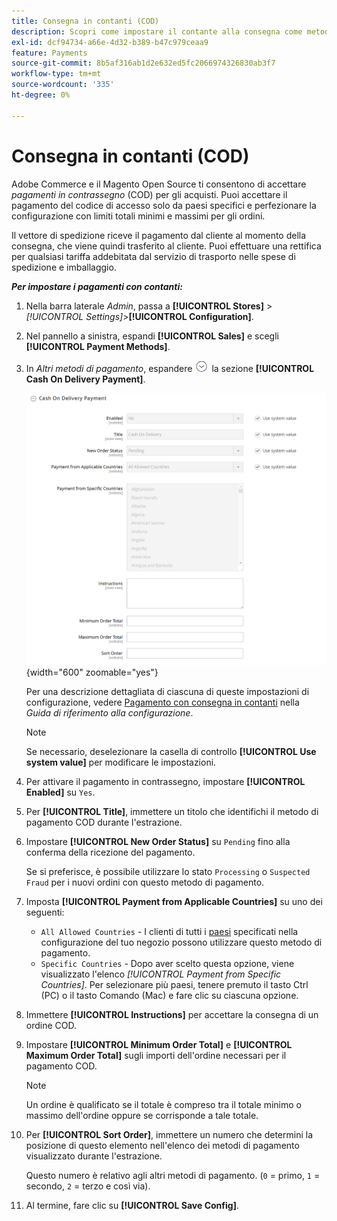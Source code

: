 ```yaml
---
title: Consegna in contanti (COD)
description: Scopri come impostare il contante alla consegna come metodo di pagamento offline sul tuo negozio.
exl-id: dcf94734-a66e-4d32-b389-b47c979ceaa9
feature: Payments
source-git-commit: 8b5af316ab1d2e632ed5fc2066974326830ab3f7
workflow-type: tm+mt
source-wordcount: '335'
ht-degree: 0%

---
```


# Consegna in contanti (COD)

Adobe Commerce e il Magento Open Source ti consentono di accettare _pagamenti in contrassegno_ (COD) per gli acquisti. Puoi accettare il pagamento del codice di accesso solo da paesi specifici e perfezionare la configurazione con limiti totali minimi e massimi per gli ordini.

Il vettore di spedizione riceve il pagamento dal cliente al momento della consegna, che viene quindi trasferito al cliente. Puoi effettuare una rettifica per qualsiasi tariffa addebitata dal servizio di trasporto nelle spese di spedizione e imballaggio.

**_Per impostare i pagamenti con contanti:_**

1. Nella barra laterale _Admin_, passa a **[!UICONTROL Stores]** > _[!UICONTROL Settings]_>**[!UICONTROL Configuration]**.

1. Nel pannello a sinistra, espandi **[!UICONTROL Sales]** e scegli **[!UICONTROL Payment Methods]**.

1. In _Altri metodi di pagamento_, espandere ![Selettore di espansione](../assets/icon-display-expand.png) la sezione **[!UICONTROL Cash On Delivery Payment]**.

   ![Pagamento in contanti alla consegna](../configuration-reference/sales/assets/payment-methods-cash-on-delivery-payment.png){width="600" zoomable="yes"}

   Per una descrizione dettagliata di ciascuna di queste impostazioni di configurazione, vedere [Pagamento con consegna in contanti](../configuration-reference/sales/payment-methods.md#cash-on-delivery-payment) nella _Guida di riferimento alla configurazione_.

   >[!NOTE]
   >
   >Se necessario, deselezionare la casella di controllo **[!UICONTROL Use system value]** per modificare le impostazioni.

1. Per attivare il pagamento in contrassegno, impostare **[!UICONTROL Enabled]** su `Yes`.

1. Per **[!UICONTROL Title]**, immettere un titolo che identifichi il metodo di pagamento COD durante l&#39;estrazione.

1. Impostare **[!UICONTROL New Order Status]** su `Pending` fino alla conferma della ricezione del pagamento.

   Se si preferisce, è possibile utilizzare lo stato `Processing` o `Suspected Fraud` per i nuovi ordini con questo metodo di pagamento.

1. Imposta **[!UICONTROL Payment from Applicable Countries]** su uno dei seguenti:

   - `All Allowed Countries` - I clienti di tutti i [paesi](../getting-started/store-details.md#country-options) specificati nella configurazione del tuo negozio possono utilizzare questo metodo di pagamento.
   - `Specific Countries` - Dopo aver scelto questa opzione, viene visualizzato l&#39;elenco _[!UICONTROL Payment from Specific Countries]_. Per selezionare più paesi, tenere premuto il tasto Ctrl (PC) o il tasto Comando (Mac) e fare clic su ciascuna opzione.

1. Immettere **[!UICONTROL Instructions]** per accettare la consegna di un ordine COD.

1. Impostare **[!UICONTROL Minimum Order Total]** e **[!UICONTROL Maximum Order Total]** sugli importi dell&#39;ordine necessari per il pagamento COD.

   >[!NOTE]
   >
   >Un ordine è qualificato se il totale è compreso tra il totale minimo o massimo dell&#39;ordine oppure se corrisponde a tale totale.

1. Per **[!UICONTROL Sort Order]**, immettere un numero che determini la posizione di questo elemento nell&#39;elenco dei metodi di pagamento visualizzato durante l&#39;estrazione.

   Questo numero è relativo agli altri metodi di pagamento. (`0` = primo, `1` = secondo, `2` = terzo e così via).

1. Al termine, fare clic su **[!UICONTROL Save Config]**.
